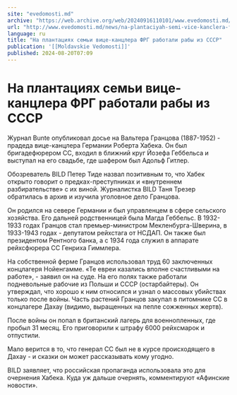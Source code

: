 ```yaml
---
site: "evedomosti.md"
archive: "https://web.archive.org/web/20240916110101/www.evedomosti.md/news/na-plantaciyah-semi-vice-kanclera-frg-rabotali-raby-iz-sssr"
url: "http://www.evedomosti.md/news/na-plantaciyah-semi-vice-kanclera-frg-rabotali-raby-iz-sssr"
language: ru
title: "На плантациях семьи вице-канцлера ФРГ работали рабы из СССР"
publication: '[[Moldavskie Vedomosti]]'
published: 2024-08-20T07:09
---
```


# На плантациях семьи вице-канцлера ФРГ работали рабы из СССР

Журнал Bunte опубликовал досье на Вальтера Гранцова (1887-1952) - прадеда вице-канцлера Германии Роберта Хабека. Он был бригадефюрером СС, входил в ближний круг Йозефа Геббельса и выступал на его свадьбе, где шафером был Адольф Гитлер.

Обозреватель BILD Петер Тиде назвал позитивным то, что Хабек открыто говорит о предках-преступниках и «внутреннем разбирательстве» с их виной. Журналистка BILD Таня Трезер обратилась в архив и изучила уголовное дело Гранцова.

Он родился на севере Германии и был управленцем в сфере сельского хозяйства. Его дальней родственницей была Магда Геббельс. В 1932-1933 годах Гранцов стал премьер-министром Мекленбурга-Шверина, в 1933-1943 годах - депутатом рейхстага от НСДАП. Он также был президентом Рентного банка, а с 1934 года служил в аппарате рейхсфюрера СС Генриха Гиммлера.

На собственной ферме Гранцов использовал труд 60 заключенных концлагеря Нойенгамме. «Те евреи казались вполне счастливыми на работе», - заявил он на суде. На его полях также работали подневольные рабочие из Польши и СССР (остарбайтеры). Он утверждал, что хорошо к ним относился и узнал о массовых убийствах только после войны. Часть растений Гранцов закупал в питомнике СС в концлагере Дахау (видимо, выращенных на пепле сожженных жертв).

После войны он попал в британский лагерь для военнопленных, где пробыл 31 месяц. Его приговорили к штрафу 6000 рейхсмарок и отпустили.

Мало верится в то, что генерал СС был не в курсе происходящего в Дахау - и сказки он может рассказывать кому угодно.

BILD заявляет, что российская пропаганда использовала это для очернения Хабека. Куда уж дальше очернять, комментируют «Афинские новости».